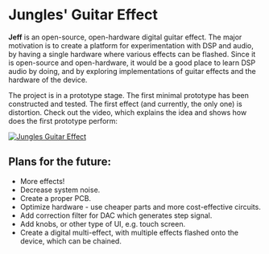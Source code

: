 # **J**ungles' Guitar **Eff**ect

**Jeff** is an open-source, open-hardware digital guitar effect. The major motivation is to create a platform for experimentation with DSP and audio, by having a single hardware where various effects can be flashed. Since it is open-source and open-hardware, it would be a good place to learn DSP audio by doing, and by exploring implementations of guitar effects and the hardware of the device.

The project is in a prototype stage. The first minimal prototype has been constructed and tested. The first effect (and currently, the only one) is distortion. Check out the video, which explains the idea and shows how does the first prototype perform:

[![Jungles Guitar Effect](https://user-images.githubusercontent.com/17928698/157022853-5c786c65-ae95-44d8-a3f0-58e69e9639a8.png)](https://www.youtube.com/watch?v=SV4dHjB7GJE "Jungles Guitar Effet")

## Plans for the future:

* More effects!
* Decrease system noise.
* Create a proper PCB.
* Optimize hardware - use cheaper parts and more cost-effective circuits. 
* Add correction filter for DAC which generates step signal.
* Add knobs, or other type of UI, e.g. touch screen.
* Create a digital multi-effect, with multiple effects flashed onto the device, which can be chained.
